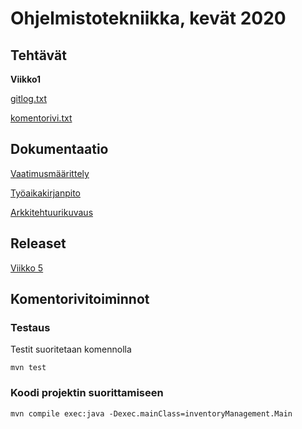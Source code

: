 <h1>Ohjelmistotekniikka, kevät 2020</h1>

<h2>Tehtävät</h2>
<Strong>Viikko1</Strong>

[gitlog.txt](http://github.com/jkukko/ot-harjoitustyo/blob/master/laskarit/viikko1/gitlog.txt)

[komentorivi.txt](https://github.com/jkukko/ot-harjoitustyo/blob/master/laskarit/viikko1/komentorivi.txt)

<h2>Dokumentaatio</h2>

[Vaatimusmäärittely](http://github.com/jkukko/ot-harjoitustyo/blob/master/documentation/vaatimusm%C3%A4%C3%A4rittely.md)

[Työaikakirjanpito](http://github.com/jkukko/ot-harjoitustyo/blob/master/documentation/Ty%C3%B6aikakirjanpito.md)

[Arkkitehtuurikuvaus](https://github.com/mluukkai/OtmTodoApp/blob/master/dokumentaatio/arkkitehtuuri.md)

<h2>Releaset</h2>

[Viikko 5](https://github.com/jkukko/ot-harjoitustyo/releases/tag/viikko5)

<h2>Komentorivitoiminnot</h2>

<h3>Testaus</h3>

Testit suoritetaan komennolla

`mvn test`

<h3>Koodi projektin suorittamiseen</h3>

`mvn compile exec:java -Dexec.mainClass=inventoryManagement.Main`
